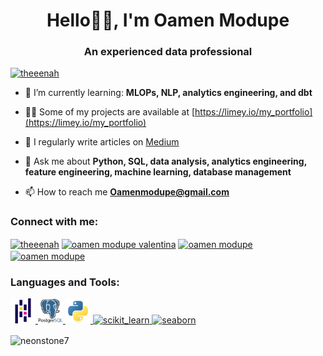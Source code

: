 <h1 align="center">Hello🤗🎉, I'm Oamen Modupe</h1>
<h3 align="center">An experienced data professional</h3>

<p align="left"> <a href="https://twitter.com/theeenah" target="blank"><img src="https://img.shields.io/twitter/follow/theeenah?logo=twitter&style=for-the-badge" alt="theeenah" /></a> </p>

- 🌱 I’m currently learning: **MLOPs, NLP, analytics engineering, and dbt**

- 👨‍💻 Some of my projects are available at [https://limey.io/my_portfolio](https://limey.io/my_portfolio)

- 📝 I regularly write articles on [Medium](https://medium.com/@oamenmodupe)

- 💬 Ask me about **Python, SQL, data analysis, analytics engineering, feature engineering, machine learning, database management**

- 📫 How to reach me **Oamenmodupe@gmail.com**

<h3 align="left">Connect with me:</h3>
<p align="left">
<a href="https://twitter.com/theeenah" target="blank"><img align="center" src="https://raw.githubusercontent.com/rahuldkjain/github-profile-readme-generator/master/src/images/icons/Social/twitter.svg" alt="theeenah" height="30" width="40" /></a>
<a href="https://linkedin.com/in/oamen modupe valentina" target="blank"><img align="center" src="https://raw.githubusercontent.com/rahuldkjain/github-profile-readme-generator/master/src/images/icons/Social/linked-in-alt.svg" alt="oamen modupe valentina" height="30" width="40" /></a>
<a href="https://kaggle.com/oamen modupe" target="blank"><img align="center" src="https://raw.githubusercontent.com/rahuldkjain/github-profile-readme-generator/master/src/images/icons/Social/kaggle.svg" alt="oamen modupe" height="30" width="40" /></a>
<a href="https://hashnode.com/oamen modupe" target="blank"><img align="center" src="https://raw.githubusercontent.com/rahuldkjain/github-profile-readme-generator/master/src/images/icons/Social/hashnode.svg" alt="oamen modupe" height="30" width="40" /></a>
</p>

<h3 align="left">Languages and Tools:</h3>
<p align="left"> <a href="https://pandas.pydata.org/" target="_blank" rel="noreferrer"> <img src="https://raw.githubusercontent.com/devicons/devicon/2ae2a900d2f041da66e950e4d48052658d850630/icons/pandas/pandas-original.svg" alt="pandas" width="40" height="40"/> </a> <a href="https://www.postgresql.org" target="_blank" rel="noreferrer"> <img src="https://raw.githubusercontent.com/devicons/devicon/master/icons/postgresql/postgresql-original-wordmark.svg" alt="postgresql" width="40" height="40"/> </a> <a href="https://www.python.org" target="_blank" rel="noreferrer"> <img src="https://raw.githubusercontent.com/devicons/devicon/master/icons/python/python-original.svg" alt="python" width="40" height="40"/> </a> <a href="https://scikit-learn.org/" target="_blank" rel="noreferrer"> <img src="https://upload.wikimedia.org/wikipedia/commons/0/05/Scikit_learn_logo_small.svg" alt="scikit_learn" width="40" height="40"/> </a> <a href="https://seaborn.pydata.org/" target="_blank" rel="noreferrer"> <img src="https://seaborn.pydata.org/_images/logo-mark-lightbg.svg" alt="seaborn" width="40" height="40"/> </a> </p>

<p><img align="center" src="https://github-readme-stats.vercel.app/api/top-langs?username=neonstone7&show_icons=true&locale=en&layout=compact" alt="neonstone7" /></p>

